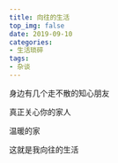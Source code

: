 ```yaml
---
title: 向往的生活
top_img: false
date: 2019-09-10
categories: 
- 生活琐碎
tags:
- 杂谈
---
```



身边有几个走不散的知心朋友

真正关心你的家人

温暖的家

这就是我向往的生活